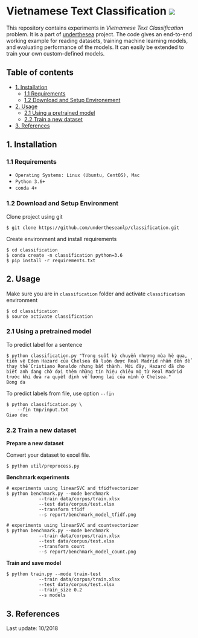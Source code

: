 # Vietnamese Text Classification ![](https://img.shields.io/badge/F1-87.6%25-red.svg)

This repository contains experiments in *Vietnamese Text Classification* problem. It is a part of [underthesea](https://github.com/magizbox/underthesea) project.  The code gives an end-to-end working example for reading datasets, training machine learning models, and evaluating performance of the models. It can easily be extended to train your own custom-defined models.

## Table of contents

* [1. Installation](#1-installation)
  * [1.1 Requirements](#11-requirements)
  * [1.2 Download and Setup Environement](#12-download-and-setup-environment)
* [2. Usage](#2-usage)
  * [2.1 Using a pretrained model](#21-using-a-pretrained-model)
  * [2.2 Train a new dataset](#22-train-a-new-dataset)
* [3. References](#3-references)

## 1. Installation

### 1.1 Requirements

* `Operating Systems: Linux (Ubuntu, CentOS), Mac`
* `Python 3.6+`
* `conda 4+`

### 1.2 Download and Setup Environment

Clone project using git

```
$ git clone https://github.com/undertheseanlp/classification.git
```

Create environment and install requirements

```
$ cd classification
$ conda create -n classification python=3.6
$ pip install -r requirements.txt
```

## 2. Usage

Make sure you are in `classification` folder and activate `classification` environment

```
$ cd classification
$ source activate classification
```

### 2.1 Using a pretrained model


To predict label for a sentence

```
$ python classification.py "Trong suốt kỳ chuyển nhượng mùa hè qua, tiền vệ Eden Hazard của Chelsea đã luôn được Real Madrid nhắm đến để thay thế Cristiano Ronaldo nhưng bất thành. Mới đây, Hazard đã cho biết anh đang chờ đợi thêm những tín hiệu chiêu mộ từ Real Madrid trước khi đưa ra quyết định về tương lai của mình ở Chelsea."
Bong da
```

To predict labels from file, use option `--fin`

```
$ python classification.py \
    --fin tmp/input.txt
Giao duc
```

### 2.2 Train a new dataset

**Prepare a new dataset**

Convert your dataset to excel file.

```
$ python util/preprocess.py
```

**Benchmark experiments**

```
# experiments using linearSVC and tfidfvectorizer
$ python benchmark.py --mode benchmark 
            --train data/corpus/train.xlsx 
            --test data/corpus/test.xlsx 
            --transform tfidf 
            --s report/benchmark_model_tfidf.png
```
```
# experiments using linearSVC and countvectorizer
$ python benchmark.py --mode benchmark 
            --train data/corpus/train.xlsx
            --test data/corpus/test.xlsx 
            --transform count 
            --s report/benchmark_model_count.png
```


**Train and save model**

```
$ python train.py --mode train-test 
            --train data/corpus/train.xlsx 
            --test data/corpus/test.xlsx 
            --train_size 0.2 
            --s models
```

## 3. References

Last update: 10/2018
